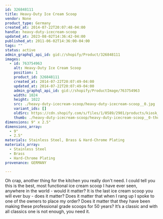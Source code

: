 ```yaml
---
id: 326848111
title: Heavy-Duty Ice Cream Scoop
vendor: None
product_type: Germany
created_at: 2014-07-22T20:07:48-04:00
handle: heavy-duty-icecream-scoop
updated_at: 2023-08-02T14:36:42-04:00
published_at: 2011-06-02T14:36:00-04:00
tags: ""
status: active
admin_graphql_api_id: gid://shopify/Product/326848111
images:
  - id: 763754963
    alt: Heavy-Duty Ice Cream Scoop
    position: 1
    product_id: 326848111
    created_at: 2014-07-22T20:07:49-04:00
    updated_at: 2014-07-22T20:07:49-04:00
    admin_graphql_api_id: gid://shopify/ProductImage/763754963
    width: 1024
    height: 1022
    src: ./heavy-duty-icecream-scoop/heavy-duty-icecream-scoop__0.jpg
    variant_ids: []
    oldSrc: https://cdn.shopify.com/s/files/1/0589/2901/products/kiosk_icecreamscoop.tif.jpeg?v=1406074069
    thumb: ./heavy-duty-icecream-scoop/heavy-duty-icecream-scoop__0-thumb.jpg
dimensions: 9" x 2.5"
dimensions_array:
  - 9"
  - 2.5"
materials: Stainless Steel, Brass & Hard-Chrome Plating
materials_array:
  - Stainless Steel
  - Brass
  - Hard-Chrome Plating
provenance: GERMANY

---
```


Oh crap, another thing for the kitchen you really don't need. I could tell you this is the best, most functional ice cream scoop I have ever seen, anywhere in the world - would it matter? It is the last ice cream scoop you will ever buy - does it matter? Does it matter that when I rang up I spoke to one of the owners to place my order? Does it matter that they have been making these professional grade scoops for 50 years? It’s a classic and with all classics one is not enough, you need it.